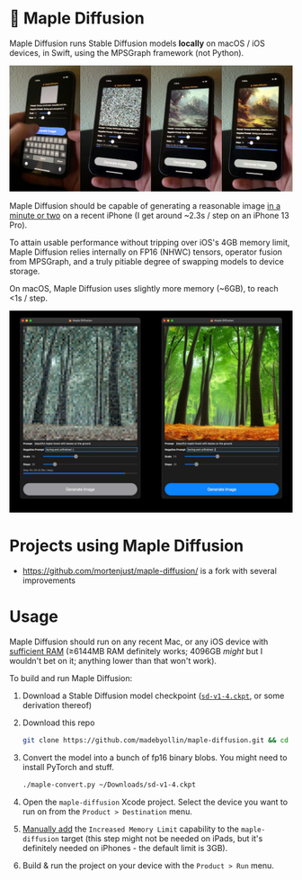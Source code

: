 # 🍁 Maple Diffusion

Maple Diffusion runs Stable Diffusion models **locally** on macOS / iOS devices, in Swift, using the MPSGraph framework (not Python).

![](demonstration.jpg)

Maple Diffusion should be capable of generating a reasonable image [in a minute or two](https://twitter.com/madebyollin/status/1579213789823893504) on a recent iPhone (I get around ~2.3s / step on an iPhone 13 Pro).

To attain usable performance without tripping over iOS's 4GB memory limit, Maple Diffusion relies internally on FP16 (NHWC) tensors, operator fusion from MPSGraph, and a truly pitiable degree of swapping models to device storage.

On macOS, Maple Diffusion uses slightly more memory (~6GB), to reach <1s / step.

![](screenshot.jpg)

# Projects using Maple Diffusion

* https://github.com/mortenjust/maple-diffusion/ is a fork with several improvements

# Usage

Maple Diffusion should run on any recent Mac, or any iOS device with [sufficient RAM](https://blakespot.com/ios_device_specifications_grid.html) (≥6144MB RAM definitely works; 4096GB *might* but I wouldn't bet on it; anything lower than that won't work).

To build and run Maple Diffusion:

1. Download a Stable Diffusion model checkpoint ([`sd-v1-4.ckpt`](https://huggingface.co/CompVis/stable-diffusion-v1-4), or some derivation thereof)

2. Download this repo

   ```bash
   git clone https://github.com/madebyollin/maple-diffusion.git && cd maple-diffusion
   ```

3. Convert the model into a bunch of fp16 binary blobs. You might need to install PyTorch and stuff.

   ```bash
   ./maple-convert.py ~/Downloads/sd-v1-4.ckpt
   ```

4. Open the `maple-diffusion` Xcode project. Select the device you want to run on from the `Product > Destination` menu.

5. [Manually add](https://github.com/madebyollin/maple-diffusion/issues/5#issuecomment-1279111878) the `Increased Memory Limit` capability to the `maple-diffusion` target (this step might not be needed on iPads, but it's definitely needed on iPhones - the default limit is 3GB).

6. Build & run the project on your device with the `Product > Run` menu.
